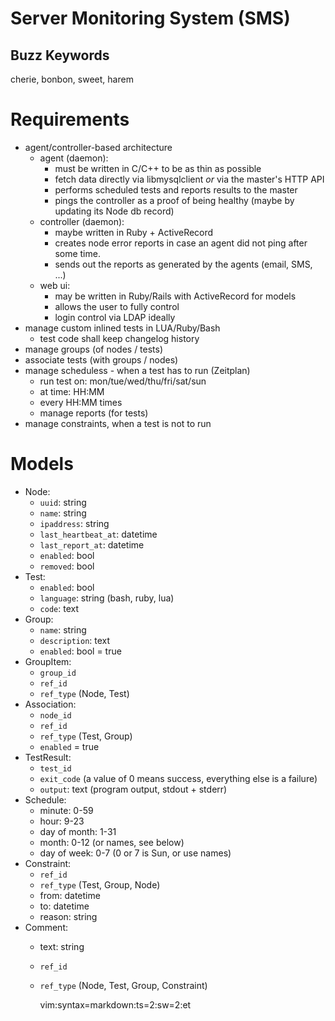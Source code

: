 # Server Monitoring System (SMS)

## Buzz Keywords

cherie, bonbon, sweet, harem

# Requirements

- agent/controller-based architecture
  - agent (daemon):
    - must be written in C/C++ to be as thin as possible
    - fetch data directly via libmysqlclient *or* via the master's HTTP API
    - performs scheduled tests and reports results to the master
    - pings the controller as a proof of being healthy (maybe by updating its Node db record)
  - controller (daemon):
    - maybe written in Ruby + ActiveRecord
    - creates node error reports in case an agent did not ping after some time.
    - sends out the reports as generated by the agents (email, SMS, ...)
  - web ui:
    - may be written in Ruby/Rails with ActiveRecord for models
    - allows the user to fully control
    - login control via LDAP ideally
- manage custom inlined tests in LUA/Ruby/Bash
  - test code shall keep changelog history
- manage groups (of nodes / tests)
- associate tests (with groups / nodes)
- manage scheduless - when a test has to run (Zeitplan)
  - run test on: mon/tue/wed/thu/fri/sat/sun
  - at time: HH:MM
  - every HH:MM times
  - manage reports (for tests)
- manage constraints, when a test is not to run

# Models

- Node:
  - `uuid`: string
  - `name`: string
  - `ipaddress`: string
  - `last_heartbeat_at`: datetime
  - `last_report_at`: datetime
  - `enabled`: bool
  - `removed`: bool
- Test:
  - `enabled`: bool
  - `language`: string (bash, ruby, lua)
  - `code`: text
- Group:
  - `name`: string
  - `description`: text
  - `enabled`: bool = true
- GroupItem:
  - `group_id`
  - `ref_id`
  - `ref_type` (Node, Test)
- Association:
  - `node_id`
  - `ref_id`
  - `ref_type` (Test, Group)
  - `enabled` = true
- TestResult:
  - `test_id`
  - `exit_code` (a value of 0 means success, everything else is a failure)
  - `output`: text (program output, stdout + stderr)
- Schedule:
  - minute:       0-59
  - hour:         9-23
  - day of month: 1-31
  - month:        0-12 (or names, see below)
  - day of week:  0-7 (0 or 7 is Sun, or use names)
- Constraint:
  - `ref_id`
  - `ref_type` (Test, Group, Node)
  - from: datetime
  - to: datetime
  - reason: string
- Comment:
  - text: string
  - `ref_id`
  - `ref_type` (Node, Test, Group, Constraint)

    vim:syntax=markdown:ts=2:sw=2:et
